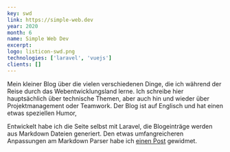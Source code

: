 ```yaml
---
key: swd
link: https://simple-web.dev
year: 2020
month: 6
name: Simple Web Dev
excerpt:
logo: listicon-swd.png
technologies: ['laravel', 'vuejs']
clients: []
---
```


Mein kleiner Blog über die vielen verschiedenen Dinge, die ich während der Reise durch das Webentwicklungsland lerne. Ich schreibe hier hauptsächlich über technische Themen, aber auch hin und wieder über Projektmanagement oder Teamwork. Der Blog ist auf Englisch und hat einen etwas speziellen Humor, 

Entwickelt habe ich die Seite selbst mit Laravel, die Blogeinträge werden aus Markdown Dateien generiert. Den etwas umfangreicheren Anpassungen am Markdown Parser habe ich <a href="https://simple-web.dev/extending-laravel-markdown-with-lazy-images" target="_blank" rel="noopener noreferrer">einen Post</a> gewidmet.
